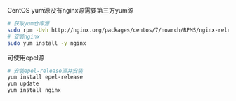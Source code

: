 CentOS yum源没有nginx源需要第三方yum源

```bash
# 获取yum仓库源
sudo rpm -Uvh http://nginx.org/packages/centos/7/noarch/RPMS/nginx-release-centos-7-0.el7.ngx.noarch.rpm
# 安装nginx
sudo yum install -y nginx
```

可使用epel源

```bash
# 安装epel-release源并安装
yum install epel-release
yum update
yum install nginx
```